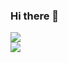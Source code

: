 ### Hi there 👋

<a href="https://github.com/codyi96">
    <img src="https://komarev.com/ghpvc/?username=codyi96" />
</a>
<br/>
<a href="https://github.com/codyi96">
    <img src="https://github-readme-stats.vercel.app/api?username=codyi96&count_private=true&show_icons=true&include_all_commits=true" />
</a>

<!--
**codyi96/codyi96** is a ✨ _special_ ✨ repository because its `README.md` (this file) appears on your GitHub profile.

Here are some ideas to get you started:

- 🔭 I’m currently working on ...
- 🌱 I’m currently learning ...
- 👯 I’m looking to collaborate on ...
- 🤔 I’m looking for help with ...
- 💬 Ask me about ...
- 📫 How to reach me: ...
- 😄 Pronouns: ...
- ⚡ Fun fact: ...
-->
